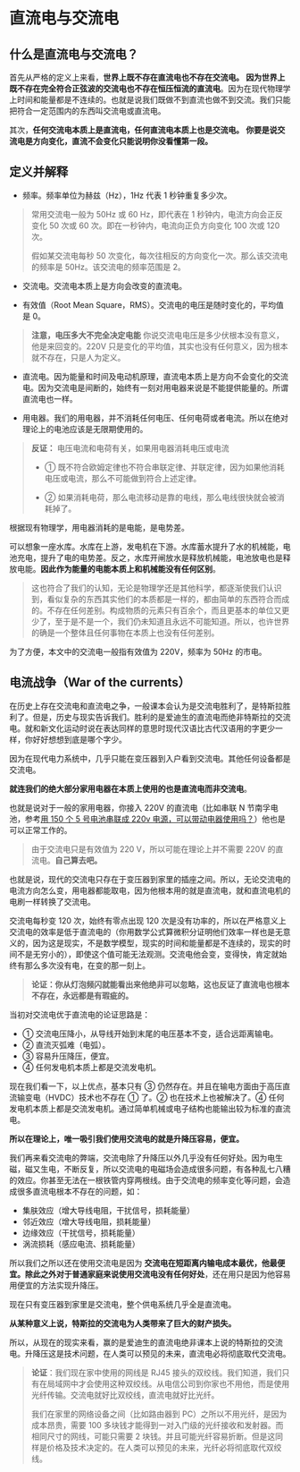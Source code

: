 # 直流电与交流电

## 什么是直流电与交流电？

首先从严格的定义上来看，**世界上既不存在直流电也不存在交流电。** **因为世界上既不存在完全符合正弦波的交流电也不存在恒压恒流的直流电**。因为在现代物理学上时间和能量都是不连续的。也就是说我们既做不到直流也做不到交流。我们只能把符合一定范围内的东西叫交流电或直流电。

其次，**任何交流电本质上是直流电，任何直流电本质上也是交流电。** **你要是说交流电是方向变化，直流不会变化只能说明你没看懂第一段。**

## 定义并解释

- 频率。频率单位为赫兹（Hz），1Hz 代表 1 秒钟重复多少次。

>常用交流电一般为 50Hz 或 60 Hz，即代表在 1 秒钟内，电流方向会正反变化 50 次或 60 次。即在一秒钟内，电流向正负方向变化 100 次或 120 次。
>
>假如某交流电每秒 50 次变化，每次往相反的方向变化一次。那么该交流电的频率是 50Hz。该交流电的频率范围是 2。

- 交流电。交流电本质上是方向会改变的直流电。

- 有效值（Root Mean Square，RMS）。交流电的电压是随时变化的，平均值是 0。

>**注意，电压多大不完全决定电能** 你说交流电电压是多少伏根本没有意义，他是来回变的。220V 只是变化的平均值，其实也没有任何意义，因为根本就不存在，只是人为定义。

- 直流电。因为能量和时间及电动机原理，直流电本质上是方向不会变化的交流电。因为交流电是间断的，始终有一刻对用电器来说是不能提供能量的。所谓直流电也一样。

- 用电器。我们的用电器，并不消耗任何电压、任何电荷或者电流。所以在绝对理论上的电池应该是无限期使用的。

>**反证：** 电压电流和电荷有关，如果用电器消耗电压或电流
>
>- ① 既不符合欧姆定律也不符合串联定律、并联定律，因为如果他消耗电压或电流，那么不可能做到符合上述定律。
>
>- ② 如果消耗电荷，那么电流移动是靠的电线，那么电线很快就会被消耗掉了。

根据现有物理学，用电器消耗的是电能，是电势差。

可以想象一座水库。水库在上游，发电机在下游。水库蓄水提升了水的机械能，电池充电，提升了电的电势差。反之，水库开闸放水是释放机械能，电池放电也是释放电能。**因此作为能量的电能本质上和机械能没有任何区别**。

>这也符合了我们的认知，无论是物理学还是其他科学，都逐渐使我们认识到，看似复杂的东西其实他们的本质都是一样的，都由简单的东西符合而成的。不存在任何差别。构成物质的元素只有百余个，而且更基本的单位又更少了，至于是不是一个，我们仍未知道且永远不可能知道。所以，也许世界的确是一个整体且任何事物在本质上也没有任何差别。

为了方便，本文中的交流电一般指有效值为 220V，频率为 50Hz 的市电。

## 电流战争（War of the currents）

在历史上存在交流电和直流电之争，一般课本会认为是交流电胜利了，是特斯拉胜利了。但是，历史与现实告诉我们。胜利的是爱迪生的直流电而绝非特斯拉的交流电。就和新文化运动时说在表达同样的意思时现代汉语比古代汉语用的字更少一样，你好好想想到底是哪个字少。

因为在现代电力系统中，几乎只能在变压器到入户看到交流电。其他任何设备都是交流电。

**就连我们的绝大部分家用电器在本质上使用的也是直流电而非交流电**。

也就是说对于一般的家用电器，你接入 220V 的直流电（比如串联 N 节南孚电池，参考[用 150 个 5 号电池串联成 220v 电源，可以带动电器使用吗？](https://www.bilibili.com/video/BV1fs4y1B7kd)）他也是可以正常工作的。

>由于交流电只是有效值为 220 V，所以可能在理论上并不需要 220V 的直流电。**自己算去吧。**

也就是说，现代的交流电只存在于变压器到家里的插座之间。所以，无论交流电的电流方向怎么变，用电器都能取电，因为他根本用的就是直流电，就和直流电机的电刷一样转换了交流电。

交流电每秒变 120 次，始终有零点出现 120 次是没有功率的，所以在严格意义上交流电的效率是低于直流电的（你用数学公式算微积分证明他们效率一样也是无意义的，因为这是现实，不是数学模型，现实的时间和能量都是不连续的，现实的时间不是无穷小的），即使这个值可能无法观测。交流电他会变，变得快，肯定就始终有那么多次没有电，在变的那一刻上。

>**论证：你从灯泡频闪就能看出来他绝非可以忽略，这也反证了直流电也根本不存在，永远都是有瑕疵的。**

当初对交流电优于直流电的论证思路是：

- ① 交流电压降小，从导线开始到末尾的电压基本不变，适合远距离输电。
- ② 直流灭弧难（电弧）。
- ③ 容易升压降压，便宜。
- ④ 任何发电机本质上都是交流发电机。

现在我们看一下，以上优点，基本只有 ③ 仍然存在。并且在输电方面由于高压直流输变电（HVDC）技术也不存在 ① 了。② 也在技术上也被解决了。④ 任何发电机本质上都是交流发电机。通过简单机械或电子结构也能输出较为标准的直流电。

**所以在理论上，唯一吸引我们使用交流电的就是升降压容易，便宜。**

我们再来看交流电的弊端，交流电除了升降压以外几乎没有任何好处。因为电生磁，磁又生电，不断反复，所以交流电的电磁场会造成很多问题，有各种乱七八糟的效应。你甚至无法在一根铁管内穿两根线。由于交流电的频率变化等问题，会造成很多直流电根本不存在的问题，如：

- 集肤效应（增大导线电阻，干扰信号，损耗能量）
- 邻近效应（增大导线电阻，损耗能量）
- 边缘效应（干扰信号，损耗能量）
- 涡流损耗（感应电流、损耗能量）


所以我们之所以还在使用交流电是因为 **交流电在短距离内输电成本最优，他最便宜。除此之外对于普通家庭来说使用交流电没有任何好处**，还在用只是因为他容易用便宜的方法实现升降压。

现在只有变压器到家里是交流电，整个供电系统几乎全是直流电。

**从某种意义上说，特斯拉的交流电为人类带来了巨大的财产损失。**

所以，从现在的现实来看，赢的是爱迪生的直流电绝非课本上说的特斯拉的交流电。升降压这是技术问题，在人类可以预见的未来，直流电必将彻底取代交流电。

>**论证**：我们现在家中使用的网线是 RJ45 接头的双绞线。我们知道，我们只有在局域网中才会使用这种双绞线。从电信公司到你家也不用他，而是使用光纤传输。交流电就好比双绞线，直流电就好比光纤。
>
>我们在家里的网络设备之间（比如路由器到 PC）之所以不用光纤，是因为成本昂贵，需要 100 多块钱才能得到一对入门级的光纤接收和发射器。而相同尺寸的网线，可能只需要 2 块钱。并且可能光纤容易折断。但是这同样是价格及技术决定的。在人类可以预见的未来，光纤必将彻底取代双绞线。

